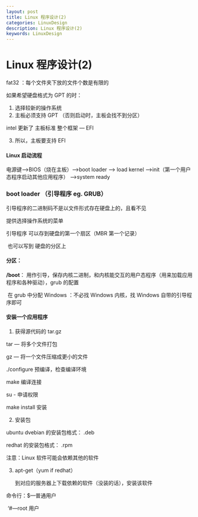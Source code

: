 ```yaml
---
layout: post
title: Linux 程序设计(2)
categories: LinuxDesign
description: Linux 程序设计(2)
keywords: LinuxDesign
---
```


# Linux 程序设计(2)

fat32 ：每个文件夹下放的文件个数是有限的

如果希望硬盘格式为 GPT 的时：

1. 选择较新的操作系统
2. 主板必须支持 GPT （否则启动时，主板会找不到分区）

intel 更新了 主板标准 整个框架 — EFI

3. 所以，主板要支持 EFI

#### Linux 启动流程

电源键—>BIOS（烧在主板）—>boot loader —> load kernel —>init（第一个用户态程序启动其他应用程序） —>system ready



### boot loader （引导程序 eg. GRUB）

引导程序的二进制码不是以文件形式存在硬盘上的，且看不见

提供选择操作系统的菜单

引导程序 可以存到硬盘的第一个扇区（MBR 第一个记录）

​		也可以写到 硬盘的分区上

#### 分区：

**/boot**： 用作引导，保存内核二进制，和内核能交互的用户态程序（用来加载应用程序和各种驱动），grub 的配置

​		在 grub 中分配 Windows ：不必找 Windows 内核，找 Windows 自带的引导程序即可



#### 安装一个应用程序

1. 获得源代码的 tar.gz 

tar — 将多个文件打包

gz — 将一个文件压缩成更小的文件



./configure 预编译，检查编译环境

make 编译连接

su - 申请权限

make install 安装

2. 安装包

ubuntu dvebian 的安装包格式： .deb

redhat 的安装包格式： .rpm

注意：Linux 软件可能会依赖其他的软件

3. apt-get（yum if redhat）

   到对应的服务器上下载依赖的软件（没装的话），安装该软件





命令行：$—普通用户

​		‘#—root 用户

